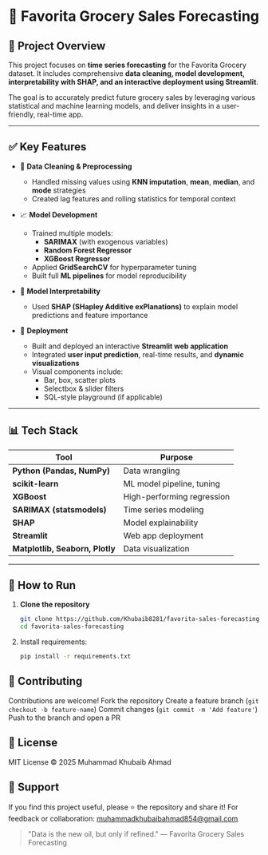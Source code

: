 # 🛒 Favorita Grocery Sales Forecasting

## 📌 Project Overview

This project focuses on **time series forecasting** for the Favorita Grocery dataset. It includes comprehensive **data cleaning, model development, interpretability with SHAP, and an interactive deployment using Streamlit**.

The goal is to accurately predict future grocery sales by leveraging various statistical and machine learning models, and deliver insights in a user-friendly, real-time app.

---

## ✅ Key Features

- 🧹 **Data Cleaning & Preprocessing**
  - Handled missing values using **KNN imputation**, **mean**, **median**, and **mode** strategies
  - Created lag features and rolling statistics for temporal context

- 📈 **Model Development**
  - Trained multiple models:
    - **SARIMAX** (with exogenous variables)
    - **Random Forest Regressor**
    - **XGBoost Regressor**
  - Applied **GridSearchCV** for hyperparameter tuning
  - Built full **ML pipelines** for model reproducibility

- 🧠 **Model Interpretability**
  - Used **SHAP (SHapley Additive exPlanations)** to explain model predictions and feature importance

- 🚀 **Deployment**
  - Built and deployed an interactive **Streamlit web application**
  - Integrated **user input prediction**, real-time results, and **dynamic visualizations**
  - Visual components include:
    - Bar, box, scatter plots
    - Selectbox & slider filters
    - SQL-style playground (if applicable)

---

## 📊 Tech Stack

| Tool | Purpose |
|------|---------|
| **Python (Pandas, NumPy)** | Data wrangling |
| **scikit-learn** | ML model pipeline, tuning |
| **XGBoost** | High-performing regression |
| **SARIMAX (statsmodels)** | Time series modeling |
| **SHAP** | Model explainability |
| **Streamlit** | Web app deployment |
| **Matplotlib, Seaborn, Plotly** | Data visualization |

---

## 🚀 How to Run

1. **Clone the repository**
   ```bash
   git clone https://github.com/Khubaib8281/favorita-sales-forecasting.git
   cd favorita-sales-forecasting
2. Install requirements:  
   ```bash
   pip install -r requirements.txt

## 🤝 Contributing

Contributions are welcome!
Fork the repository
Create a feature branch (```git checkout -b feature-name```)
Commit changes (```git commit -m 'Add feature'```)
Push to the branch and open a PR

## 📜 License
MIT License © 2025 Muhammad Khubaib Ahmad

## 🌟 Support
If you find this project useful, please ⭐ the repository and share it!
For feedback or collaboration: muhammadkhubaibahmad854@gmail.com

> "Data is the new oil, but only if refined." — Favorita Grocery Sales Forecasting
